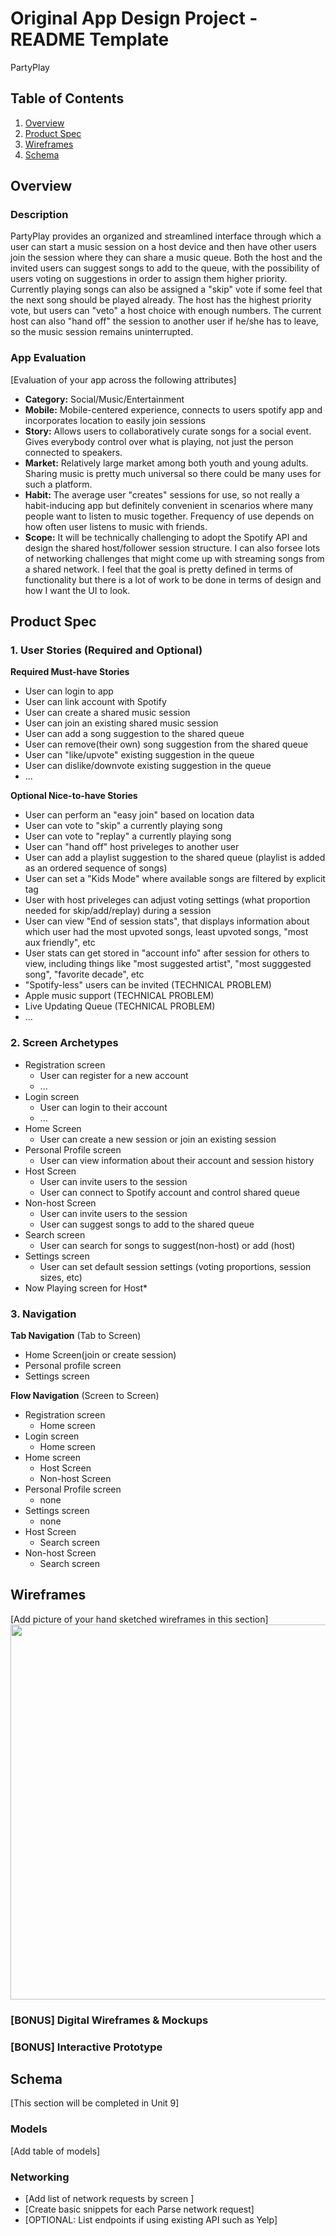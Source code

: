 Original App Design Project - README Template
===

PartyPlay

## Table of Contents
1. [Overview](#Overview)
1. [Product Spec](#Product-Spec)
1. [Wireframes](#Wireframes)
2. [Schema](#Schema)

## Overview
### Description
PartyPlay provides an organized and streamlined interface through which a user can start a music session on a host device and then have other users join the session where they can share a music queue. Both the host and the invited users can suggest songs to add to the queue, with the possibility of users voting on suggestions in order to assign them higher priority. Currently playing songs can also be assigned a "skip" vote if some feel that the next song should be played already. The host has the highest priority vote, but users can "veto" a host choice with enough numbers. The current host can also "hand off" the session to another user if he/she has to leave, so the music session remains uninterrupted.

### App Evaluation
[Evaluation of your app across the following attributes]
- **Category:** Social/Music/Entertainment
- **Mobile:** Mobile-centered experience, connects to users spotify app and incorporates location to easily join sessions
- **Story:** Allows users to collaboratively curate songs for a social event. Gives everybody control over what is playing, not just the person connected to speakers.
- **Market:** Relatively large market among both youth and young adults. Sharing music is pretty much universal so there could be many uses for such a platform.
- **Habit:** The average user "creates" sessions for use, so not really a habit-inducing app but definitely convenient in scenarios where many people want to listen to music together. Frequency of use depends on how often user listens to music with friends.
- **Scope:** It will be technically challenging to adopt the Spotify API and design the shared host/follower session structure. I can also forsee lots of networking challenges that might come up with streaming songs from a shared network. I feel that the goal is pretty defined in terms of functionality but there is a lot of work to be done in terms of design and how I want the UI to look.

## Product Spec

### 1. User Stories (Required and Optional)

**Required Must-have Stories**

* User can login to app
* User can link account with Spotify
* User can create a shared music session
* User can join an existing shared music session
* User can add a song suggestion to the shared queue
* User can remove(their own) song suggestion from the shared queue
* User can "like/upvote" existing suggestion in the queue
* User can dislike/downvote existing suggestion in the queue
* ...

**Optional Nice-to-have Stories**

* User can perform an "easy join" based on location data
* User can vote to "skip" a currently playing song
* User can vote to "replay" a currently playing song
* User can "hand off" host priveleges to another user
* User can add a playlist suggestion to the shared queue (playlist is added as an ordered sequence of songs)
* User can set a "Kids Mode" where available songs are filtered by explicit tag
* User with host priveleges can adjust voting settings (what proportion needed for skip/add/replay) during a session
* User can view "End of session stats", that displays information about which user had the most upvoted songs, least upvoted songs, "most aux friendly", etc
* User stats can get stored in "account info" after session for others to view, including things like "most suggested artist", "most sugggested song", "favorite decade", etc
* "Spotify-less" users can be invited (TECHNICAL PROBLEM)
* Apple music support (TECHNICAL PROBLEM)
* Live Updating Queue (TECHNICAL PROBLEM)
* ...

### 2. Screen Archetypes

* Registration screen
   * User can register for a new account
   * ...
* Login screen
   * User can login to their account
   * ...
* Home Screen
    * User can create a new session or join an existing session
* Personal Profile screen
    * User can view information about their account and session history
* Host Screen
    * User can invite users to the session 
    * User can connect to Spotify account and control shared queue
* Non-host Screen
    * User can invite users to the session
    * User can suggest songs to add to the shared queue
* Search screen
    * User can search for songs to suggest(non-host) or add (host)
* Settings screen
    * User can set default session settings (voting proportions, session sizes, etc)
* Now Playing screen for Host*

### 3. Navigation

**Tab Navigation** (Tab to Screen)

* Home Screen(join or create session)
* Personal profile screen
* Settings screen

**Flow Navigation** (Screen to Screen)

* Registration screen
   * Home screen
* Login screen
   * Home screen
* Home screen
    * Host Screen
    * Non-host Screen
* Personal Profile screen
    * none
* Settings screen
    * none
* Host Screen
    * Search screen
* Non-host Screen
    * Search screen
    


## Wireframes
[Add picture of your hand sketched wireframes in this section]
<img src="YOUR_WIREFRAME_IMAGE_URL" width=600>

### [BONUS] Digital Wireframes & Mockups

### [BONUS] Interactive Prototype

## Schema 
[This section will be completed in Unit 9]
### Models
[Add table of models]
### Networking
- [Add list of network requests by screen ]
- [Create basic snippets for each Parse network request]
- [OPTIONAL: List endpoints if using existing API such as Yelp]
